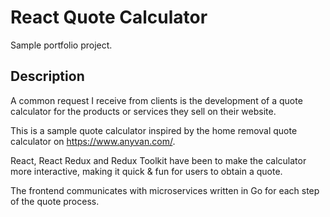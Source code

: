 # React Quote Calculator
Sample portfolio project.

## Description
A common request I receive from clients is the development of a quote calculator for the products or services they sell on their website.

This is a sample quote calculator inspired by the home removal quote calculator on https://www.anyvan.com/.

React, React Redux and Redux Toolkit have been to make the calculator more interactive, making it quick & fun for users to obtain a quote.

The frontend communicates with microservices written in Go for each step of the quote process.
